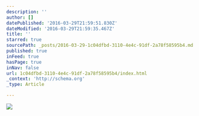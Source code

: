 ```yaml
---
description: ''
author: []
datePublished: '2016-03-29T21:59:51.830Z'
dateModified: '2016-03-29T21:59:35.467Z'
title: ''
starred: true
sourcePath: _posts/2016-03-29-1c04dfbd-3110-4e4c-91df-2a78f58595b4.md
published: true
inFeed: true
hasPage: true
inNav: false
url: 1c04dfbd-3110-4e4c-91df-2a78f58595b4/index.html
_context: 'http://schema.org'
_type: Article

---
```

![](https://the-grid-user-content.s3-us-west-2.amazonaws.com/c3eba3c3-2aaf-4be7-8b1c-86909e8a46a0.png)